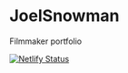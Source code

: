 # JoelSnowman
Filmmaker portfolio

[![Netlify Status](https://api.netlify.com/api/v1/badges/4f41ca18-50ad-4fdf-968f-b87850de7291/deploy-status)](https://app.netlify.com/sites/joel-snowman/deploys)